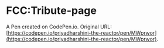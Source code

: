 # FCC:Tribute-page

A Pen created on CodePen.io. Original URL: [https://codepen.io/priyadharshini-the-reactor/pen/MWprwor](https://codepen.io/priyadharshini-the-reactor/pen/MWprwor).


